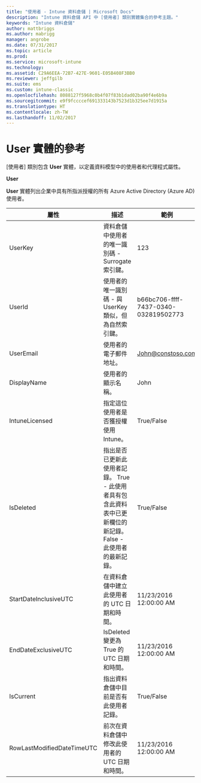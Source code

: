```yaml
---
title: "使用者 - Intune 資料倉儲 | Microsoft Docs"
description: "Intune 資料倉儲 API 中 [使用者] 類別實體集合的參考主題。"
keywords: "Intune 資料倉儲"
author: mattbriggs
ms.author: mabrigg
manager: angrobe
ms.date: 07/31/2017
ms.topic: article
ms.prod: 
ms.service: microsoft-intune
ms.technology: 
ms.assetid: C29A6EEA-72B7-427E-9601-E05B408F3BB0
ms.reviewer: jeffgilb
ms.suite: ems
ms.custom: intune-classic
ms.openlocfilehash: 8088127f5968c0b4f07f83b1dad02ba90f4e6b9a
ms.sourcegitcommit: e9f9fccccef691333143b7523d1b325ee7d1915a
ms.translationtype: HT
ms.contentlocale: zh-TW
ms.lasthandoff: 11/02/2017
---
```

# <a name="reference-for-user-entity"></a>User 實體的參考

[使用者] 類別包含 **User** 實體，以定義資料模型中的使用者和代理程式屬性。

**User**

**User** 實體列出企業中具有所指派授權的所有 Azure Active Directory (Azure AD) 使用者。

| 屬性  | 描述 | 範例 |
|---------|------------|--------|
| UserKey |資料倉儲中使用者的唯一識別碼 - Surrogate 索引鍵。 |123 |
| UserId |使用者的唯一識別碼 - 與 UserKey 類似，但為自然索引鍵。 |b66bc706-ffff-7437-0340-032819502773 |
| UserEmail |使用者的電子郵件地址。 |John@constoso.com |
| DisplayName |使用者的顯示名稱。 |John |
| IntuneLicensed |指定這位使用者是否獲授權使用 Intune。 |True/False |
| IsDeleted |指出是否已更新此使用者記錄。  True - 此使用者具有包含此資料表中已更新欄位的新記錄。 False - 此使用者的最新記錄。 |True/False |
| StartDateInclusiveUTC |在資料倉儲中建立此使用者的 UTC 日期和時間。 |11/23/2016 12:00:00 AM |
| EndDateExclusiveUTC |IsDeleted 變更為 True 的 UTC 日期和時間。 |11/23/2016 12:00:00 AM |
| IsCurrent |指出資料倉儲中目前是否有此使用者記錄。 |True/False |
| RowLastModifiedDateTimeUTC |前次在資料倉儲中修改此使用者的 UTC 日期和時間。 |11/23/2016 12:00:00 AM |

